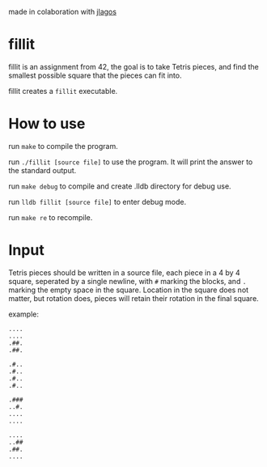 made in colaboration with [jlagos](https://github.com/jonnylagos115)
# fillit
fillit is an assignment from 42, the goal is to take Tetris pieces, and find the smallest possible square that the pieces can fit into.

fillit creates a `fillit` executable.
# How to use
run
`make` to compile the program.

run
`./fillit [source file]` to use the program. It will print the answer to the standard output.

run
`make debug` to compile and create .lldb directory for debug use.

run
`lldb fillit [source file]` to enter debug mode.

run
`make re` to recompile.

# Input
Tetris pieces should be written in a source file, each piece in a 4 by 4 square, seperated by a single newline, with `#` marking the blocks, and `.` marking the empty space in the square. Location in the square does not matter, but rotation does, pieces will retain their rotation in the final square.

example:
```
....
....
.##.
.##.

.#..
.#..
.#..
.#..

.###
..#.
....
....

....
..##
.##.
....
```
